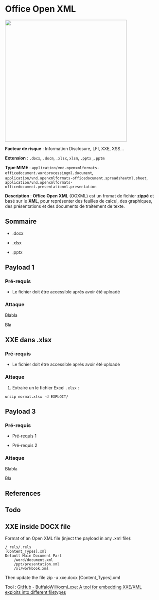 # Office Open XML

<img title="" src="https://www.smallerfaster.com/wp-content/uploads/image-lib/xml-file-optimization/compresssion-optimization-docx-pptx-xlsx-files" alt="" width="400">

**Facteur de risque** : Information Disclosure, LFI, XXE, XSS...

**Extension** : `.docx`, `.docm`, `.xlsx`, `xlsm`, `.pptx` ,`.pptm`

**Type MIME** : `application/vnd.openxmlformats-officedocument.wordprocessingml.document`, `application/vnd.openxmlformats-officedocument.spreadsheetml.sheet`, `application/vnd.openxmlformats-officedocument.presentationml.presentation`

**Description** : **Office Open XML** (OOXML) est un fromat de fichier **zippé** et basé sur le **XML**, pour représenter des feuilles de calcul, des graphiques, des présentations et des documents de traitement de texte.

## Sommaire

- .docx

- .xlsx

- .pptx

## Payload 1

### Pré-requis

- Le fichier doit être accessible après avoir été uploadé

### Attaque

Blabla

Bla

## XXE dans .xlsx

### Pré-requis

- Le fichier doit être accessible après avoir été uploadé

### Attaque

1. Extraire un le fichier Excel `.xlsx` :

```shell
unzip normal.xlsx -d EXPLOIT/
```

## Payload 3

### Pré-requis

- Pré-requis 1

- Pré-requis 2

### Attaque

Blabla

Bla

## References

## Todo

## XXE inside DOCX file

Format of an Open XML file (inject the payload in any .xml file):

```
/_rels/.rels
[Content_Types].xml
Default Main Document Part
    /word/document.xml
    /ppt/presentation.xml
    /xl/workbook.xml
```

Then update the file zip -u xxe.docx [Content_Types].xml

Tool : [GitHub - BuffaloWill/oxml_xxe: A tool for embedding XXE/XML exploits into different filetypes](https://github.com/BuffaloWill/oxml_xxe)
